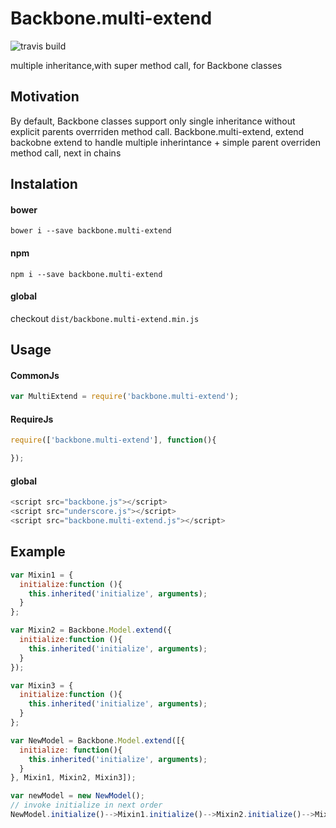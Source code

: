 # Backbone.multi-extend
![travis build](https://travis-ci.org/Trskldn/backbone.multi-extend.svg?branch=master)

multiple inheritance,with super method call, for Backbone classes

## Motivation
By default, Backbone classes support only single inheritance without explicit
parents overrriden method call. Backbone.multi-extend, extend backobne extend to handle
multiple inherintance + simple parent overriden method call, next in chains


## Instalation

#### bower
`bower i --save backbone.multi-extend`

#### npm
`npm i --save backbone.multi-extend`

#### global
checkout `dist/backbone.multi-extend.min.js`



## Usage

#### CommonJs
```js
var MultiExtend = require('backbone.multi-extend');
```


#### RequireJs

```js
require(['backbone.multi-extend'], function(){

});
```

#### global
```js
<script src="backbone.js"></script>
<script src="underscore.js"></script>
<script src="backbone.multi-extend.js"></script>

```

## Example


```js
var Mixin1 = {
  initialize:function (){
    this.inherited('initialize', arguments);
  }
};

var Mixin2 = Backbone.Model.extend({
  initialize:function (){
    this.inherited('initialize', arguments);
  }
});

var Mixin3 = {
  initialize:function (){
    this.inherited('initialize', arguments);
  }
};

var NewModel = Backbone.Model.extend([{
  initialize: function(){
    this.inherited('initialize', arguments);
  }
}, Mixin1, Mixin2, Mixin3]);

var newModel = new NewModel();
// invoke initialize in next order
NewModel.initialize()-->Mixin1.initialize()-->Mixin2.initialize()-->Mixin3.initialize()-->Backbone.Model.initialize()

```
